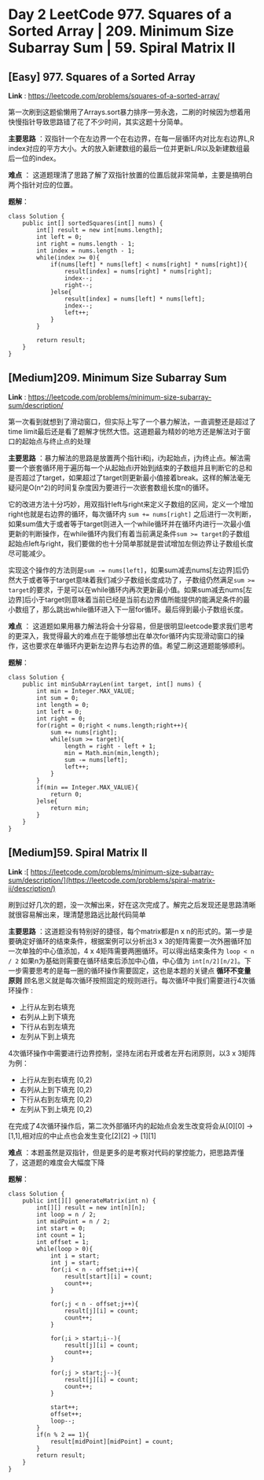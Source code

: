 # Day 2 LeetCode 977. Squares of a Sorted Array | 209. Minimum Size Subarray Sum | 59. Spiral Matrix II
## [Easy] 977. Squares of a Sorted Array
**Link** : https://leetcode.com/problems/squares-of-a-sorted-array/

第一次刷到这题偷懒用了Arrays.sort暴力排序一劳永逸，二刷的时候因为想着用快慢指针导致思路错了花了不少时间，其实这题十分简单。

**主要思路** ：双指针一个在左边界一个在右边界，在每一层循环内对比左右边界L,R index对应的平方大小。大的放入新建数组的最后一位并更新L/R以及新建数组最后一位的index。

**难点** ： 这道题理清了思路了解了双指针放置的位置后就非常简单，主要是搞明白两个指针对应的位置。

**题解**：
```
class Solution {
    public int[] sortedSquares(int[] nums) {
        int[] result = new int[nums.length];
        int left = 0;
        int right = nums.length - 1;
        int index = nums.length - 1;
        while(index >= 0){
            if(nums[left] * nums[left] < nums[right] * nums[right]){
                result[index] = nums[right] * nums[right];
                index--;
                right--;
            }else{
                result[index] = nums[left] * nums[left];
                index--;
                left++;
            }
        }
        
        return result;
    }
}
```

## [Medium]209. Minimum Size Subarray Sum
**Link** : https://leetcode.com/problems/minimum-size-subarray-sum/description/

第一次看到就想到了滑动窗口，但实际上写了一个暴力解法，一直调整还是超过了time limit最后还是看了题解才恍然大悟。这道题最为精妙的地方还是解法对于窗口的起始点与终止点的处理

**主要思路** ：暴力解法的思路是放置两个指针i和j，i为起始点，j为终止点。解法需要一个嵌套循环用于遍历每一个从起始点i开始到j结束的子数组并且判断它的总和是否超过了target，如果超过了target则更新最小值接着break。这样的解法毫无疑问是O(n^2)的时间复杂度因为要进行一次嵌套数组长度n的循环。

它的改进方法十分巧妙，用双指针left与right来定义子数组的区间，定义一个增加right也就是右边界的循环，每次循环内 `sum += nums[right]` 之后进行一次判断，如果sum值大于或者等于target则进入一个while循环并在循环内进行一次最小值更新的判断操作，在while循环内我们有着当前满足条件`sum >= target`的子数组起始点left与right，我们要做的也十分简单那就是尝试增加左侧边界让子数组长度尽可能减少。

实现这个操作的方法则是`sum -= nums[left]`，如果sum减去nums[左边界]后仍然大于或者等于target意味着我们减少子数组长度成功了，子数组仍然满足`sum >= target`的要求，于是可以在while循环内再次更新最小值。如果sum减去nums[左边界]后小于target则意味着当前已经是当前右边界值所能提供的能满足条件的最小数组了，那么跳出while循环进入下一层for循环。最后得到最小子数组长度。

**难点** ： 这道题如果用暴力解法将会十分容易，但是很明显leetcode要求我们思考的更深入，我觉得最大的难点在于能够想出在单次for循环内实现滑动窗口的操作，这也要求在单循环内更新左边界与右边界的值。希望二刷这道题能够顺利。

**题解**：

```
class Solution {
    public int minSubArrayLen(int target, int[] nums) {
        int min = Integer.MAX_VALUE;
        int sum = 0;
        int length = 0;
        int left = 0;
        int right = 0;
        for(right = 0;right < nums.length;right++){
            sum += nums[right];
            while(sum >= target){
                length = right - left + 1;
                min = Math.min(min,length);
                sum -= nums[left];
                left++;
            }
        }
        if(min == Integer.MAX_VALUE){
            return 0;
        }else{
            return min;
        }
    }
}
```


## [Medium]59. Spiral Matrix II
**Link** :[ https://leetcode.com/problems/minimum-size-subarray-sum/description/](https://leetcode.com/problems/spiral-matrix-ii/description/)

刷到过好几次的题，没一次解出来，好在这次完成了。解完之后发现还是思路清晰就很容易解出来，理清楚思路远比敲代码简单

**主要思路** ：这道题没有特别好的捷径，每个matrix都是n x n的形式的。第一步是要确定好循环的结束条件，根据案例可以分析出3 x 3的矩阵需要一次外圈循环加一次单独的中心值添加，4 x 4矩阵需要两圈循环。可以得出结束条件为 `loop < n / 2` 如果n为基础则需要在循环结束后添加中心值，中心值为 `int[n/2][n/2]`。下一步需要思考的是每一圈的循环操作需要固定，这也是本题的关键点 
**循环不变量原则** 顾名思义就是每次循环按照固定的规则进行。每次循环中我们需要进行4次循环操作 : 

- 上行从左到右填充 
- 右列从上到下填充
- 下行从右到左填充
- 左列从下到上填充

4次循环操作中需要进行边界控制，坚持左闭右开或者左开右闭原则，以3 x 3矩阵为例：

- 上行从左到右填充 [0,2)
- 右列从上到下填充 [0,2)
- 下行从右到左填充 [0,2)
- 左列从下到上填充 [0,2)

在完成了4次循环操作后，第二次外部循环内的起始点会发生改变将会从[0][0] -> [1,1],相对应的中止点也会发生变化[2][2] -> [1][1]


**难点** ：本题虽然是双指针，但是更多的是考察对代码的掌控能力，把思路弄懂了，这道题的难度会大幅度下降

**题解**：

```
class Solution {
    public int[][] generateMatrix(int n) {     
        int[][] result = new int[n][n];
        int loop = n / 2;
        int midPoint = n / 2;
        int start = 0;
        int count = 1;
        int offset = 1;
        while(loop > 0){
            int i = start;
            int j = start;
            for(;i < n - offset;i++){
                result[start][i] = count;
                count++; 
            }

            for(;j < n - offset;j++){
                result[j][i] = count;
                count++;
            }
 
            for(;i > start;i--){
                result[j][i] = count;
                count++;
            }

            for(;j > start;j--){
                result[j][i] = count;
                count++;
            }

            start++;
            offset++;
            loop--;
        }
        if(n % 2 == 1){
            result[midPoint][midPoint] = count;
        }
        return result;        
    }
}
```
